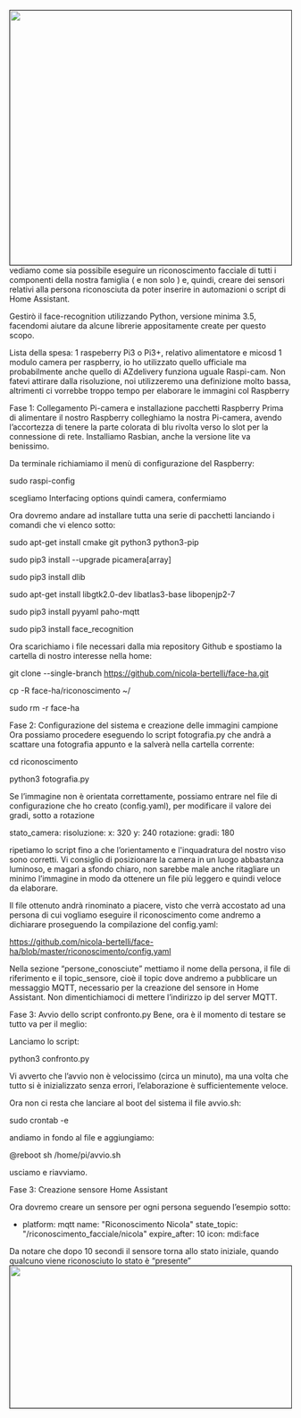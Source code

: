 
<img src="https://www.vincenzocaputo.com/getimage/i=1290-c=75655-w=1000-q=90/img1.jpg&#39"
width="811" height="455" border="1" />   
vediamo come sia possibile eseguire un riconoscimento facciale di tutti i componenti della nostra famiglia ( e non solo ) e, quindi, creare dei sensori relativi alla persona riconosciuta da poter inserire in automazioni o script di Home Assistant.

Gestirò il face-recognition utilizzando Python, versione minima 3.5, facendomi aiutare da alcune librerie appositamente create per questo scopo.

Lista della spesa:
1 raspeberry Pi3 o Pi3+, relativo alimentatore e micosd 1 modulo camera per raspberry, io ho utilizzato quello ufficiale ma probabilmente anche quello di AZdelivery funziona uguale Raspi-cam. Non fatevi attirare dalla risoluzione, noi utilizzeremo una definizione molto bassa, altrimenti ci vorrebbe troppo tempo per elaborare le immagini col Raspberry

Fase 1: Collegamento Pi-camera e installazione pacchetti Raspberry
Prima di alimentare il nostro Raspberry colleghiamo la nostra Pi-camera, avendo l’accortezza di tenere la parte colorata di blu rivolta verso lo slot per la connessione di rete. Installiamo Rasbian, anche la versione lite va benissimo.

Da terminale richiamiamo il menù di configurazione del Raspberry:

sudo raspi-config

scegliamo Interfacing options quindi camera, confermiamo

Ora dovremo andare ad installare tutta una serie di pacchetti lanciando i comandi che vi elenco sotto:

sudo apt-get install cmake git python3 python3-pip

sudo pip3 install --upgrade picamera[array]

sudo pip3 install dlib

sudo apt-get install libgtk2.0-dev libatlas3-base libopenjp2-7

sudo pip3 install pyyaml paho-mqtt

sudo pip3 install face_recognition

Ora scarichiamo i file necessari dalla mia repository Github e spostiamo la cartella di nostro interesse nella home:

git clone --single-branch https://github.com/nicola-bertelli/face-ha.git

cp -R face-ha/riconoscimento ~/

sudo rm -r face-ha

Fase 2: Configurazione del sistema e creazione delle immagini campione
Ora possiamo procedere eseguendo lo script fotografia.py che andrà a scattare una fotografia appunto e la salverà nella cartella corrente:

cd riconoscimento

python3 fotografia.py

Se l’immagine non è orientata correttamente, possiamo entrare nel file di configurazione che ho creato (config.yaml), per modificare il valore dei gradi, sotto a rotazione

stato_camera:
    risoluzione:
        x: 320 
        y: 240
    rotazione:
        gradi: 180

ripetiamo lo script fino a che l’orientamento e l'inquadratura del nostro viso sono corretti. Vi consiglio di posizionare la camera in un luogo abbastanza luminoso, e magari a sfondo chiaro, non sarebbe male anche ritagliare un minimo l’immagine in modo da ottenere un file più leggero e quindi veloce da elaborare.

Il file ottenuto andrà rinominato a piacere, visto che verrà accostato ad una persona di cui vogliamo eseguire il riconoscimento come andremo a dichiarare proseguendo la compilazione del config.yaml:

https://github.com/nicola-bertelli/face-ha/blob/master/riconoscimento/config.yaml

Nella sezione “persone_conosciute” mettiamo il nome della persona, il file di riferimento e il topic_sensore, cioè il topic dove andremo a pubblicare un messaggio MQTT, necessario per la creazione del sensore in Home Assistant. Non dimentichiamoci di mettere l’indirizzo ip del server MQTT.

Fase 3: Avvio dello script confronto.py
Bene, ora è il momento di testare se tutto va per il meglio:

Lanciamo lo script:

python3 confronto.py

Vi avverto che l’avvio non è velocissimo (circa un minuto), ma una volta che tutto si è inizializzato senza errori, l’elaborazione è sufficientemente veloce.

Ora non ci resta che lanciare al boot del sistema il file avvio.sh:

sudo crontab -e

andiamo in fondo al file e aggiungiamo:

@reboot sh /home/pi/avvio.sh

usciamo e riavviamo.

Fase 3: Creazione sensore Home Assistant

Ora dovremo creare un sensore per ogni persona seguendo l’esempio sotto:

- platform: mqtt
    name: "Riconoscimento Nicola"
    state_topic: "/riconoscimento_facciale/nicola"
    expire_after: 10
    icon: mdi:face

Da notare che dopo 10 secondi il sensore torna allo stato iniziale, quando qualcuno viene riconosciuto lo stato è “presente”
<img src="https://www.vincenzocaputo.com/getimage/i=1297-c=44861-w=1000-q=90/img8.jpg&#39"
width="811" height="254" border="1" />   
